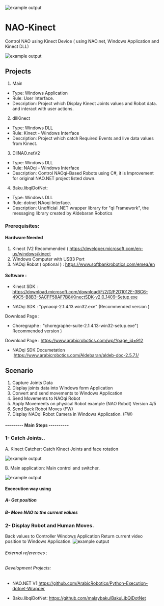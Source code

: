 ![example output](https://github.com/ArabicRobotics/NAO-Kinect/blob/master/logo3.png?raw=true)

# NAO-Kinect

Control NAO using Kinect Device ( using NAO.net, Windows Application and Kinect DLL)

![example output](https://github.com/ArabicRobotics/NAO-Kinect/blob/master/NAOKinectFlow.png?raw=true)

## Projects
1. Main
* Type: Windows Application 
* Rule: User Interface.
* Description: Project which Display Kinect Joints values and Robot data. and interact with user actions.

2. dllKinect
* Type: Windows DLL 
* Rule: Kinect - Windows Interface
* Description: Project which catch Required Events and live data values  from Kinect.

3. DllNAO.netV2
* Type: Windows DLL
* Rule: NAOqi - Windows Interface
* Description: Control NAOqi-Based Robots using C#, it is Improvement for original NAO.NET project listed down.

4. Baku.libqiDotNet:
* Type: Windows DLL
* Rule: dotnet NAoqi Interface.
* Description: Unofficial .NET wrapper library for "qi Framework", the messaging library created by Aldebaran Robotics

### Prerequisites: 

#### Hardware Needed 
1. Kinect (V2 Recommended ) https://developer.microsoft.com/en-us/windows/kinect
2. Windows Computer with USB3 Port
3. NAOqi Robot ( optional ) : https://www.softbankrobotics.com/emea/en

#### Software : 
* Kinect SDK : https://download.microsoft.com/download/F/2/D/F2D1012E-3BC6-49C5-B8B3-5ACFF58AF7B8/KinectSDK-v2.0_1409-Setup.exe

* NAOqi SDK : "pynaoqi-2.1.4.13.win32.exe" (Recommended version )

 Download Page : 

* Choregraphe : "choregraphe-suite-2.1.4.13-win32-setup.exe"( Recommended version )

Download Page :  https://www.arabicrobotics.com/wp/?page_id=912


* NAOqi SDK Documetation :https://www.arabicrobotics.com/Aldebaran/aldeb-doc-2.5.7.1/




## Scenario 
1. Capture Joints Data 
2. Display joints data into Windows form Application 
3. Convert and send movements to Windows Application 
4. Send Movements to NAOqi Robot 
5. Apply Movements on physical Robot example (NAO Robot) Version 4/5
5. Send Back Robot Moves (FW)
6. Display NAOqi Robot Camera in Windows Application. (FW)


####   ---------     Main  Steps     ----------

### 1- Catch Joints..

A. Kinect Catcher: Catch Kinect Joints and face rotation

![example output](https://github.com/ArabicRobotics/NAO-Kinect/blob/master/tumblr_o5aco3jmvd1qza1qzo1_540.gif?raw=true)


B. Main application: Main control and switcher.

![example output](https://github.com/ArabicRobotics/NAO-Kinect/blob/master/KinectValues.png?raw=true)




#### Excecution way using
##### A- Get position 
##### B- Move NAO to the current values


### 2- Display Robot and Human Moves.

Back values to Controller Windows Application 
Return current video position to Windows Application.
![example output](https://github.com/ArabicRobotics/NAO-Kinect/blob/master/Kinect-Robot.png?raw=true)







###### External references  : 
###### Development Projects:
* NAO.NET V1
https://github.com/ArabicRobotics/Python-Execution-dotnet-Wrapper

* Baku.libqiDotNet: 
https://github.com/malaybaku/BakuLibQiDotNet

